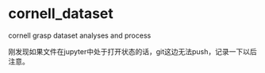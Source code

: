 # cornell_dataset
cornell grasp dataset analyses and process

刚发现如果文件在jupyter中处于打开状态的话，git这边无法push，记录一下以后注意。